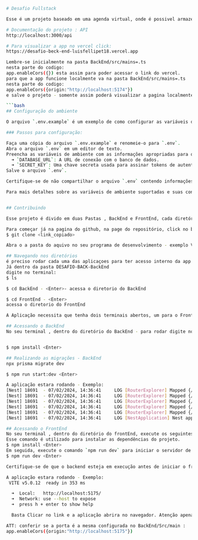 ```bash
# Desafio Fullstack

Esse é um projeto baseado em uma agenda virtual, onde é possivel armazenar contatos, atravez de um usuario criado.

# Documentação do projeto : API 
http://localhost:3000/api

# Para visualizar a app no vercel click:
https://desafio-beck-end-luisfellipet18.vercel.app

Lembre-se inicialmente na pasta BackEnd/src/mains=.ts 
nesta parte do codigo:
app.enableCors({}) esta assim para poder acessar o link do vercel. 
para que a app funcione localmente va na pasta BackEnd/src/mains=.ts 
nesta parte do codigo:
app.enableCors({origin:"http://localhost:5174"})
e salve o projeto - somente assim poderá visualizar a pagina localmente

```bash
## Configuração do ambiente

O arquivo `.env.example` é um exemplo de como configurar as variáveis de ambiente necessárias para o funcionamento do projeto. Antes de iniciar o projeto, é necessário criar um arquivo `.env` com base neste exemplo e preencher as informações relevantes.

### Passos para configuração:

Faça uma cópia do arquivo `.env.example` e renomeie-o para `.env`.
Abra o arquivo `.env` em um editor de texto.
Preencha as variáveis de ambiente com as informações apropriadas para o seu ambiente de desenvolvimento. As variáveis comuns incluem:
  ➜ `DATABASE_URL`: A URL de conexão com o banco de dados.
  ➜ `SECRET_KEY`: Uma chave secreta usada para assinar tokens de autenticação, etc.
Salve o arquivo `.env`.

Certifique-se de não compartilhar o arquivo `.env` contendo informações sensíveis, como senhas e chaves secretas, em repositórios públicos. É uma boa prática manter o arquivo `.env` listado no arquivo `.gitignore` para evitar seu rastreamento pelo controle de versão.

Para mais detalhes sobre as variáveis de ambiente suportadas e suas configurações, consulte a documentação do projeto.


## Contribuindo

Esse projeto é divido em duas Pastas , BackEnd e FrontEnd, cada diretório possui a sua inicialização. 

Para começar já na pagina do github, na page do repositório, click no botão verde Code, em seguica click no icone Copy url to clipboard, para copiar o repositório, va no terminal da sua maquina e clone o repositorio com o comando :
$ git clone <link_copiado>

Abra o a pasta do aquivo no seu programa de desenvolvimento - exemplo VS Code. 

## Navegando nos diretórios
é preciso rodar cada uma das aplicaçoes para ter acesso interno da app
Já dentro da pasta DESAFIO-BACK-BackEnd
digite no terminal:
$ ls 

$ cd BackEnd - <Enter>- acessa o diretorio do BackEnd

$ cd FrontEnd - <Enter> 
acessa o diretorio do FrontEnd 

A Aplicação necessita que tenha dois terminais abertos, um para o FrontEnd e outro para o BackEnd.

## Acessando o BackEnd 
No seu terminal , dentro do diretório do BackEnd - para rodar digite no terminal


$ npm install <Enter>

## Realizando as migrações - BackEnd
npx prisma migrate dev

$ npm run start:dev <Enter>

A aplicação estara rodando - Exemplo: 
[Nest] 18691  - 07/02/2024, 14:36:41     LOG [RouterExplorer] Mapped {/contacts, POST} route +1ms
[Nest] 18691  - 07/02/2024, 14:36:41     LOG [RouterExplorer] Mapped {/contacts, GET} route +0ms
[Nest] 18691  - 07/02/2024, 14:36:41     LOG [RouterExplorer] Mapped {/contacts/:id, GET} route +0ms
[Nest] 18691  - 07/02/2024, 14:36:41     LOG [RouterExplorer] Mapped {/contacts/:id, PATCH} route +1ms
[Nest] 18691  - 07/02/2024, 14:36:41     LOG [RouterExplorer] Mapped {/contacts/:id, DELETE} route +0ms
[Nest] 18691  - 07/02/2024, 14:36:41     LOG [NestApplication] Nest application successfully started +55ms

## Acessando o FrontEnd 
No seu terminal , dentro do diretório do frontEnd, execute os seguintes comandos:
Esse comando é utilizado para instalar as dependências do projeto.
$ npm install <Enter>
Em seguida, execute o comando `npm run dev` para iniciar o servidor de desenvolvimento do frontend.
$ npm run dev <Enter>

Certifique-se de que o backend esteja em execução antes de iniciar o frontend.

A aplicação estara rodando - Exemplo: 
 VITE v5.0.12  ready in 353 ms

  ➜  Local:   http://localhost:5175/
  ➜  Network: use --host to expose
  ➜  press h + enter to show help

  Basta Clicar no link e a aplicação abrira no navegador. Atenção apenas funcionará com o BackEnd iniciado e rodando. 

ATT: conferir se a porta é a mesma configurada no BackEnd/Src/main :
app.enableCors({origin:"http://localhost:5175"})







